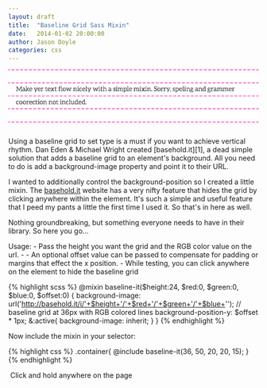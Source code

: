 ```yaml
---
layout: draft
title:  "Baseline Grid Sass Mixin"
date:   2014-01-02 20:00:00
author: Jason Doyle
categories: css
---
```


<div class="article-hero">
  <img style="margin-bottom:26px" src="/assets/images/articles/baseline-grid.png" onerror="this.onerror=null; this.src='assets/images/articles/baseline-grid.svg'">
</div>

<div class="article-content">
  Using a baseline grid to set type is a must if you want to achieve vertical rhythm. Dan Eden & Michael Wright created [basehold.it][1], a
  dead simple solution that adds a baseline grid to an element's background. All you need to do is add a background-image property and point it to their URL.

  I wanted to additionally control the background-position so I created a little mixin. The [basehold.it][1] website has a very nifty feature that
  hides the grid by clicking anywhere within the element. It's such a simple and useful feature that I peed my pants a little the first time I used it. So that's
  in here as well.

  Nothing groundbreaking, but something everyone needs to have in their library. So here you go...

  Usage:
      - Pass the height you want the grid and the RGB color value on the url. -
    - An optional offset value can be passed to compensate for padding or margins that effect the x position.
    - While testing, you can click anywhere on the element to hide the baseline grid

  {% highlight scss %}
    @mixin baseline-it($height:24, $red:0, $green:0, $blue:0, $offset:0) {
      background-image: url('http://basehold.it/i/'+$height+'/'+$red+'/'+$green+'/'+$blue+''); // baseline grid at 36px with RGB colored lines
      background-position-y: $offset * 1px;
      &:active{
        background-image: inherit;
      }
    }
  {% endhighlight %}

  Now include the mixin in your selector:

  {% highlight css %}
    .container{
      @include baseline-it(36, 50, 20, 20, 15);
    }
  {% endhighlight %}
</div>
<div class="post-note"><i class="icon-entypo-circled-info">&nbsp;</i>Click and hold anywhere on the page</div>

[1]:	http://basehold.it